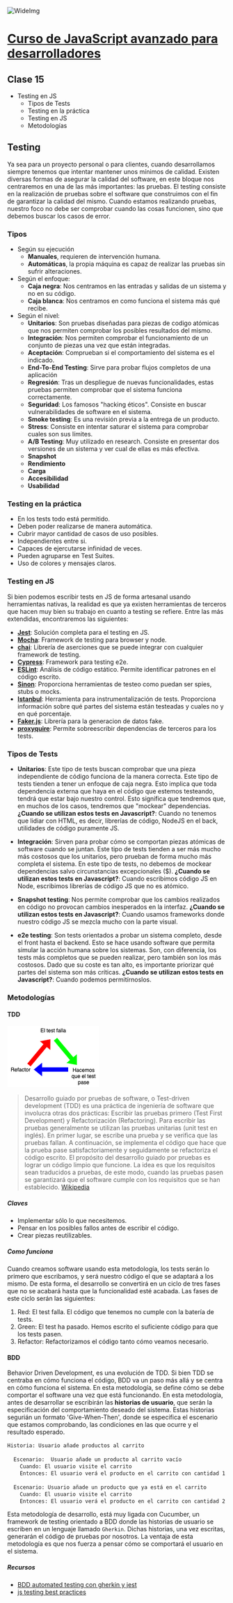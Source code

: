 ![WideImg](https://fictizia.com/img/github/Fictizia-plan-estudios-github.jpg)

# [Curso de JavaScript avanzado para desarrolladores](https://fictizia.com/formacion/curso-javascript-avanzado)

## Clase 15

- Testing en JS
  - Tipos de Tests
  - Testing en la práctica
  - Testing en JS
  - Metodologías

## Testing

Ya sea para un proyecto personal o para clientes, cuando desarrollamos siempre tenemos que intentar mantener unos mínimos de calidad. Existen diversas formas de asegurar la calidad del software, en este bloque nos centraremos en una de las más importantes: las pruebas. El testing consiste en la realización de pruebas sobre el software que construimos con el fin de garantizar la calidad del mismo. Cuando estamos realizando pruebas, nuestro foco no debe ser comprobar cuando las cosas funcionen, sino que debemos buscar los casos de error.

### Tipos

- Según su ejecución
  - **Manuales**, requieren de intervención humana.
  - **Automáticas**, la propia máquina es capaz de realizar las pruebas sin sufrir alteraciones.
- Según el enfoque:
  - **Caja negra**: Nos centramos en las entradas y salidas de un sistema y no en su código.
  - **Caja blanca**: Nos centramos en como funciona el sistema más qué recibe.
- Según el nivel:
  - **Unitarios**: Son pruebas diseñadas para piezas de codigo atómicas que nos permiten comprobar los posibles resultados del mismo.
  - **Integración**: Nos permiten comprobar el funcionamiento de un conjunto de piezas una vez que están integradas.
  - **Aceptación**: Comprueban si el comportamiento del sistema es el indicado.
  - **End-To-End Testing**: Sirve para probar flujos completos de una aplicación
  - **Regresión**: Tras un despliegue de nuevas funcionalidades, estas pruebas permiten comprobar que el sistema funciona correctamente.
  - **Seguridad**: Los famosos "hacking éticos". Consiste en buscar vulnerabilidades de software en el sistema.
  - **Smoke testing**: Es una revisión previa a la entrega de un producto.
  - **Stress**: Consiste en intentar saturar el sistema para comprobar cuales son sus límites.
  - **A/B Testing**: Muy utilizado en research. Consiste en presentar dos versiones de un sistema y ver cual de ellas es más efectiva.
  - **Snapshot**
  - **Rendimiento**
  - **Carga**
  - **Accesibilidad**
  - **Usabilidad**

### Testing en la práctica

- En los tests todo está permitido.
- Deben poder realizarse de manera automática.
- Cubrir mayor cantidad de casos de uso posibles.
- Independientes entre si.
- Capaces de ejercutarse infinidad de veces.
- Pueden agruparse en Test Suites.
- Uso de colores y mensajes claros.

### Testing en JS

Si bien podemos escribir tests en JS de forma artesanal usando herramientas nativas, la realidad es que ya existen herramientas de terceros que hacen muy bien su trabajo en cuanto a testing se refiere. Entre las más extendidas, encontraremos las siguientes:

- **[Jest](https://jestjs.io/docs/en/getting-started.html)**: Solución completa para el testing en JS.
- **[Mocha](https://mochajs.org/)**: Framework de testing para browser y node.
- **[chai](https://www.chaijs.com/)**: Librería de aserciones que se puede integrar con cualquier framework de testing.
- **[Cypress](https://www.cypress.io/)**: Framework para testing e2e.
- **[ESLint](https://eslint.org/)**: Análisis de código estático. Permite identificar patrones en el código escrito.
- **[Sinon](https://sinonjs.org/)**: Proporciona herramientas de testeo como puedan ser spies, stubs o mocks.
- **[Istanbul](https://istanbul.js.org/)**: Herramienta para instrumentalización de tests. Proporciona información sobre qué partes del sistema están testeadas y cuales no y en qué porcentaje.
- **[Faker.js](https://github.com/marak/Faker.js/)**: Librería para la generacion de datos fake.
- **[proxyquire](https://www.npmjs.com/package/proxyquire)**: Permite sobreescribir dependencias de terceros para los tests.

### Tipos de Tests

- **Unitarios**: Este tipo de tests buscan comprobar que una pieza independiente de código funciona de la manera correcta. Este tipo de tests tienden a tener un enfoque de caja negra. Esto implica que toda dependencia externa que haya en el código que estemos testeando, tendrá que estar bajo nuestro control. Esto significa que tendremos que, en muchos de los casos, tendremos que "mockear" dependencias.
  **¿Cuando se utilizan estos tests en Javascript?**: Cuando no tenemos que lidiar con HTML, es decir, librerías de código, NodeJS en el back, utilidades de código puramente JS.

- **Integración**: Sirven para probar cómo se comportan piezas atómicas de software cuando se juntan. Este tipo de tests tienden a ser más mucho más costosos que los unitarios, pero prueban de forma mucho más completa el sistema. En este tipo de tests, no debemos de mockear dependencias salvo circunstancias excepcionales ($).
  **¿Cuando se utilizan estos tests en Javascript?**: Cuando escribimos código JS en Node, escribimos librerías de código JS que no es atómico.

- **Snapshot testing**: Nos permite comprobar que los cambios realizados en código no provocan cambios inesperados en la interfaz.
  **¿Cuando se utilizan estos tests en Javascript?**: Cuando usamos frameworks donde nuestro código JS se mezcla mucho con la parte visual.

- **e2e testing**: Son tests orientados a probar un sistema completo, desde el front hasta el backend. Esto se hace usando software que permita simular la acción humana sobre los sistemas. Son, con diferencia, los tests más completos que se pueden realizar, pero también son los más costosos. Dado que su coste es tan alto, es importante priorizar qué partes del sistema son más críticas.
  **¿Cuando se utilizan estos tests en Javascript?**: Cuando podemos permitírnoslos.

### Metodologías

#### TDD

![TDD](../assets/clase15/TDD.png)

> Desarrollo guiado por pruebas de software, o Test-driven development (TDD) es una práctica de ingeniería de software que involucra otras dos prácticas: Escribir las pruebas primero (Test First Development) y Refactorización (Refactoring). Para escribir las pruebas generalmente se utilizan las pruebas unitarias (unit test en inglés). En primer lugar, se escribe una prueba y se verifica que las pruebas fallan. A continuación, se implementa el código que hace que la prueba pase satisfactoriamente y seguidamente se refactoriza el código escrito. El propósito del desarrollo guiado por pruebas es lograr un código limpio que funcione. La idea es que los requisitos sean traducidos a pruebas, de este modo, cuando las pruebas pasen se garantizará que el software cumple con los requisitos que se han establecido. [Wikipedia](https://es.wikipedia.org/wiki/Desarrollo_guiado_por_pruebas)

##### Claves

- Implementar sólo lo que necesitemos.
- Pensar en los posibles fallos antes de escribir el código.
- Crear piezas reutilizables.

##### Como funciona

Cuando creamos software usando esta metodología, los tests serán lo primero que escribamos, y será nuestro código el que se adaptará a los mismo. De esta forma, el desarrollo se convertirá en un ciclo de tres fases que no se acabará hasta que la funcionalidad esté acabada. Las fases de este ciclo serán las siguientes:

1. Red: El test falla. El código que tenemos no cumple con la batería de tests.
2. Green: El test ha pasado. Hemos escrito el suficiente código para que los tests pasen.
3. Refactor: Refactorizamos el código tanto cómo veamos necesario.

#### BDD

Behavior Driven Development, es una evolución de TDD. Si bien TDD se centraba en cómo funciona el código, BDD va un paso más allá y se centra en cómo funciona el sistema. En esta metodología, se define cómo se debe comportar el software una vez que está funcionando. En esta metodología, antes de desarrollar se escribirán las **historias de usuario**, que serán la especificación del comportamiento deseado del sistema. Estas historias segurián un formato 'Give-When-Then', donde se especifica el escenario que estamos comprobando, las condiciones en las que ocurre y el resultado esperado.

```gherkin
Historia: Usuario añade productos al carrito

  Escenario:  Usuario añade un producto al carrito vacío
    Cuando: El usuario visite el carrito
    Entonces: El usuario verá el producto en el carrito con cantidad 1

  Escenario: Usuario añade un producto que ya está en el carrito
    Cuando: El usuario visite el carrito
    Entonces: El usuario verá el producto en el carrito con cantidad 2
```

Esta metodología de desarrollo, está muy ligada con Cucumber, un framework de testing orientado a BDD donde las historias de usuario se escriben en un lenguaje llamado `Gherkin`. Dichas historias, una vez escritas, generarán el código de pruebas por nosotros. La ventaja de esta metodología es que nos fuerza a pensar cómo se comportará el usuario en el sistema.

##### Recursos

- [BDD automated testing con gherkin y jest](https://dev.to/imsergiobernal/bdd-automated-testing-con-gherkin-y-jest-en-node-js-3hjg)
- [js testing best practices](https://medium.com/@me_37286/yoni-goldberg-javascript-nodejs-testing-best-practices-2b98924c9347)
